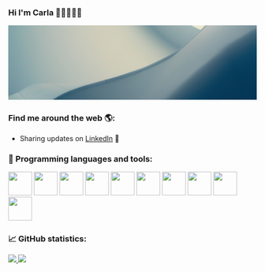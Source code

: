 ### Hi I'm Carla 👋🏼👩🏽‍💻
![MC](img.png)

### Find me around the web 🌎: 

- Sharing updates on <a href="https://www.linkedin.com/in/mariacarlagonzalezgonzalez/">LinkedIn</a> 💼

### 🚀 Programming languages and tools:

<div>
<img src="https://img.icons8.com/color/48/000000/python.png"style="display: inline-block"; width="48" height="48";/>
<img src="https://img.icons8.com/plasticine/512/matlab.png"style="display: inline-block"; width="48" height="48";/>
<img src="https://img.icons8.com/color/48/000000/sql.png"style="display: inline-block"; width="48" height="48";/>
<img src="https://img.icons8.com/color/48/000000/git.png"style="display: inline-block"; width="48" height="48";/>
<img src="https://img.icons8.com/color/48/000000/pandas.png"style="display: inline-block"; width="48" height="48";/>
<img src="https://img.icons8.com/color/48/000000/tensorflow.png"style="display: inline-block"; width="48" height="48";/>
<img src="https://img.icons8.com/color/512/numpy.png"style="display: inline-block"; width="48" height="48";/>
<img src="https://encrypted-tbn0.gstatic.com/images?q=tbn:ANd9GcQ7RiM9Z5UItq-TJVnmJvQL_Kr88NzjJU_ZdA&usqp=CAU"style="display: inline-block"; width="48" height="48";/>
<img src="https://img.icons8.com/fluent/48/000000/visual-studio-code-2019.png"style="display: inline-block"; width="48" height="48";/>
<img src="https://img.icons8.com/color/48/000000/bootstrap.png"style="display: inline-block"; width="48" height="48";/>
</div>

### 📈 GitHub statistics:

<a href="https://github.com/mcarlagg17">
  <img height="180em" src="https://github-readme-stats.vercel.app/api?username=mcarlagg17&show_icons=true&theme=radical" />
  <img height="180em" src="https://github-readme-stats.vercel.app/api/top-langs/?username=mcarlagg17&theme=radical&layout=compact" />
</a>
<!--
**mcarlagg17/mcarlagg17** is a ✨ _special_ ✨ repository because its `README.md` (this file) appears on your GitHub profile.

Here are some ideas to get you started:

- 🔭 I’m currently working on ...
- 🌱 I’m currently learning ...
- 👯 I’m looking to collaborate on ...
- 🤔 I’m looking for help with ...
- 💬 Ask me about ...
- 📫 How to reach me: ...
- 😄 Pronouns: ...
- ⚡ Fun fact: ...
-->
